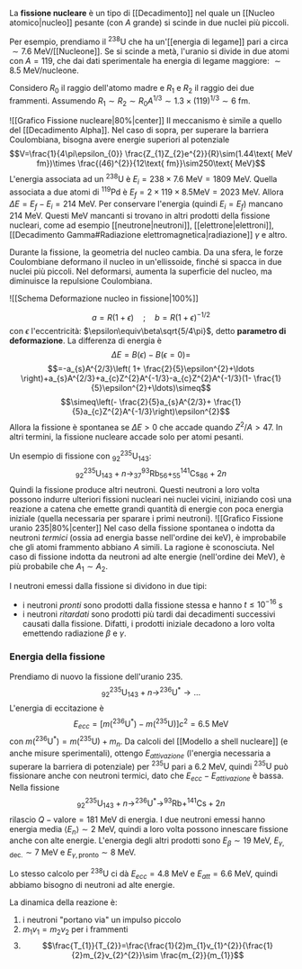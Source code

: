 La **fissione nucleare** è un tipo di [[Decadimento]] nel quale un [[Nucleo atomico|nucleo]] pesante (con $A$ grande) si scinde in due nuclei più piccoli.

Per esempio, prendiamo il $^{238}\text{U}$ che ha un'[[energia di legame]] pari a circa $\sim7.6$ MeV/[[Nucleone]]. Se si scinde a metà, l'uranio si divide in due atomi con $A=119$, che dai dati sperimentale ha energia di legame maggiore: $\sim8.5$ MeV/nucleone.

Considero $R_{0}$ il raggio dell'atomo madre e $R_{1}$ e $R_{2}$ il raggio dei due frammenti. Assumendo $R_{1}\sim R_{2}\sim R_{0}A^{1/3}\sim1.3\times(119)^{1/3}\sim6$ fm.

![[Grafico Fissione nucleare|80%|center]]
Il meccanismo è simile a quello del [[Decadimento Alpha]]. Nel caso di sopra, per superare la barriera Coulombiana, bisogna avere energie superiori al potenziale
$$V=\frac{1}{4\pi\epsilon_{0}} \frac{Z_{1}Z_{2}e^{2}}{R}\sim(1.44\text{ MeV fm})\times \frac{(46)^{2}}{12\text{ fm}}\sim250\text{ MeV}$$
L'energia associata ad un $^{238}\text{U}$ è $E_{i}=238\times7.6\text{ MeV}=1809$ MeV. Quella associata a due atomi di $^{119}\text{Pd}$ è $E_{f}=2\times119\times8.5\text{MeV}=2023$ MeV. Allora $\Delta E=E_{f}-E_{i}=214$ MeV. Per conservare l'energia (quindi $E_{i}=E_{f}$) mancano 214 MeV. Questi MeV mancanti si trovano in altri prodotti della fissione nucleari, come ad esempio [[neutrone|neutroni]], [[elettrone|elettroni]], [[Decadimento Gamma#Radiazione elettromagnetica|radiazione]] $\gamma$ e altro.

Durante la fissione, la geometria del nucleo cambia. Da una sfera, le forze Coulombiane deformano il nucleo in un'ellissoide, finché si spacca in due nuclei più piccoli. Nel deformarsi, aumenta la superficie del nucleo, ma diminuisce la repulsione Coulombiana.

![[Schema Deformazione nucleo in fissione|100%]]

$$a=R(1+\epsilon)\quad;\quad b=R(1+\epsilon)^{-1/2}$$
con $\epsilon$ l'eccentricità: $\epsilon\equiv\beta\sqrt{5/4\pi}$, detto **parametro di deformazione**. La differenza di energia è
$$\Delta E=B(\epsilon)-B(\epsilon=0)=$$
$$=-a_{s}A^{2/3}\left( 1+ \frac{2}{5}\epsilon^{2}+\ldots \right)+a_{s}A^{2/3}+a_{c}Z^{2}A^{-1/3}-a_{c}Z^{2}A^{-1/3}(1- \frac{1}{5}\epsilon^{2}+\ldots)\simeq$$
$$\simeq\left(- \frac{2}{5}a_{s}A^{2/3}+ \frac{1}{5}a_{c}Z^{2}A^{-1/3}\right)\epsilon^{2}$$
Allora la fissione è spontanea se $\Delta E>0$ che accade quando $Z^{2}/A>47$. In altri termini, la fissione nucleare accade solo per atomi pesanti.

Un esempio di fissione con $^{235}_{92}\text{U}_{143}$:
$$^{235}_{92}\text{U}_{143} + n \rightarrow _{37}^{93}\text{Rb}_{56}+_{55}^{141}\text{Cs}_{86}+2n$$
Quindi la fissione produce altri neutroni. Questi neutroni a loro volta possono indurre ulteriori fissioni nucleari nei nuclei vicini, iniziando così una reazione a catena che emette grandi quantità di energie con poca energia iniziale (quella necessaria per sparare i primi neutroni).
![[Grafico Fissione uranio 235|80%|center]]
Nel caso della fissione spontanea o indotta da neutroni *termici* (ossia ad energia basse nell'ordine dei keV), è improbabile che gli atomi frammento abbiano $A$ simili. La ragione è sconosciuta. Nel caso di fissione indotta da neutroni ad alte energie (nell'ordine dei MeV), è più probabile che $A_{1}\sim A_{2}$.

I neutroni emessi dalla fissione si dividono in due tipi:
- i neutroni *pronti* sono prodotti dalla fissione stessa e hanno $t\leq10^{-16}$ s
- i neutroni *ritardati* sono prodotti più tardi dai decadimenti successivi causati dalla fissione. Difatti, i prodotti iniziale decadono a loro volta emettendo radiazione $\beta$ e $\gamma$.
### Energia della fissione
Prendiamo di nuovo la fissione dell'uranio 235.
$$^{235}_{92}\text{U}_{143} + n \rightarrow ^{236}\text{U}^{*} \rightarrow\ldots$$
L'energia di eccitazione è
$$E_{ecc}=[m(^{236}\text{U}^{*})-m(^{235}\text{U})]c^{2}=6.5\text{ MeV}$$
con $m(^{236}\text{U}^{*})=m(^{235}\text{U})+m_{n}$. Da calcoli del [[Modello a shell nucleare]] (e anche misure sperimentali), ottengo $E_{attivazione}$ (l'energia necessaria a superare la barriera di potenziale) per $^{235}\text{U}$ pari a 6.2 MeV, quindi $^{235}\text{U}$ può fissionare anche con neutroni termici, dato che $E_{ecc}-E_{attivazione}$ è bassa. Nella fissione
$$^{235}_{92}\text{U}_{143} + n \rightarrow ^{236}\text{U}^{*} \rightarrow ^{93}\text{Rb}+^{141}\text{Cs}+2n$$
rilascio $Q-\text{valore}=181$ MeV di energia. I due neutroni emessi hanno energia media $\left\langle E_{n} \right\rangle\sim2$ MeV, quindi a loro volta possono innescare fissione anche con alte energie. L'energia degli altri prodotti sono $E_{\beta}\sim19$ MeV, $E_{\gamma,\text{dec.}}\sim7$ MeV e $E_{\gamma,\text{pronto}}\sim8$ MeV.

Lo stesso calcolo per $^{238}\text{U}$ ci dà $E_{ecc}=4.8$ MeV e $E_{att}=6.6$ MeV, quindi abbiamo bisogno di neutroni ad alte energie.

La dinamica della reazione è:
1. i neutroni "portano via" un impulso piccolo
2. $m_{1}v_{1}=m_{2}v_{2}$ per i frammenti
3. $$\frac{T_{1}}{T_{2}}=\frac{\frac{1}{2}m_{1}v_{1}^{2}}{\frac{1}{2}m_{2}v_{2}^{2}}\sim \frac{m_{2}}{m_{1}}$$
